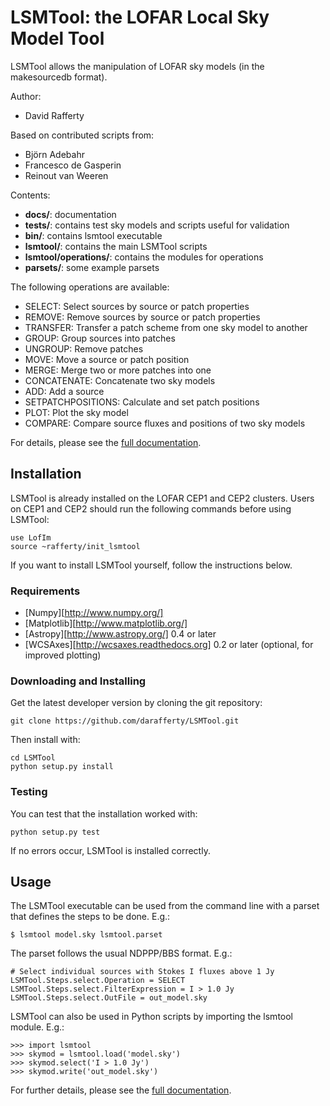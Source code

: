 LSMTool: the LOFAR Local Sky Model Tool
=======================================

LSMTool allows the manipulation of LOFAR sky models (in the makesourcedb format).

Author:
* David Rafferty

Based on contributed scripts from:
* Björn Adebahr
* Francesco de Gasperin
* Reinout van Weeren

Contents:
* __docs/__: documentation
* __tests/__: contains test sky models and scripts useful for validation
* __bin/__: contains lsmtool executable
* __lsmtool/__: contains the main LSMTool scripts
* __lsmtool/operations/__: contains the modules for operations
* __parsets/__: some example parsets


The following operations are available:
* SELECT: Select sources by source or patch properties
* REMOVE: Remove sources by source or patch properties
* TRANSFER: Transfer a patch scheme from one sky model to another
* GROUP: Group sources into patches
* UNGROUP: Remove patches
* MOVE: Move a source or patch position
* MERGE: Merge two or more patches into one
* CONCATENATE: Concatenate two sky models
* ADD: Add a source
* SETPATCHPOSITIONS: Calculate and set patch positions
* PLOT: Plot the sky model
* COMPARE: Compare source fluxes and positions of two sky models

For details, please see the [full documentation](docs/build/html/index.html).

Installation
------------

LSMTool is already installed on the LOFAR CEP1 and CEP2 clusters. Users on CEP1
and CEP2 should run the following commands before using LSMTool:

    use LofIm
    source ~rafferty/init_lsmtool

If you want to install LSMTool yourself, follow the instructions below.

### Requirements

* [Numpy][http://www.numpy.org/]
* [Matplotlib][http://www.matplotlib.org/]
* [Astropy][http://www.astropy.org/] 0.4 or later
* [WCSAxes][http://wcsaxes.readthedocs.org] 0.2 or later (optional, for improved plotting)

### Downloading and Installing

Get the latest developer version by cloning the git repository:

    git clone https://github.com/darafferty/LSMTool.git

Then install with:

    cd LSMTool
    python setup.py install

### Testing

You can test that the installation worked with:

    python setup.py test

If no errors occur, LSMTool is installed correctly.


Usage
-----

The LSMTool executable can be used from the command line with a parset that defines the steps
to be done. E.g.:

    $ lsmtool model.sky lsmtool.parset

The parset follows the usual NDPPP/BBS format. E.g.:

    # Select individual sources with Stokes I fluxes above 1 Jy
    LSMTool.Steps.select.Operation = SELECT
    LSMTool.Steps.select.FilterExpression = I > 1.0 Jy
    LSMTool.Steps.select.OutFile = out_model.sky

LSMTool can also be used in Python scripts by importing the lsmtool module. E.g.:

    >>> import lsmtool
    >>> skymod = lsmtool.load('model.sky')
    >>> skymod.select('I > 1.0 Jy')
    >>> skymod.write('out_model.sky')

For further details, please see the [full documentation](docs/build/html/index.html).
